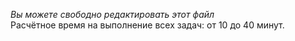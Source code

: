  *Вы можете свободно редактировать этот файл*  
Расчётное время на выполнение всех задач: от 10 до 40 минут.
